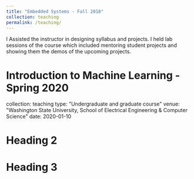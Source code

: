 ```yaml
---
title: "Embedded Systems - Fall 2018"
collection: teaching
permalink: /teaching/
---
```


I Assisted the instructor in designing syllabus and projects. I held lab sessions of the course which included mentoring student projects and showing them the demos of the upcoming projects.

Introduction to Machine Learning - Spring 2020
======
collection: teaching
type: "Undergraduate and graduate course"
venue: "Washington State University, School of Electrical Engineering & Computer Science"
date: 2020-01-10

Heading 2
======

Heading 3
======